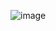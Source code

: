 ⠀⠀                ⠀⠀                        ⠀⠀⠀                        ⠀        ⠀ ![image](https://github.com/user-attachments/assets/3ff8bcb1-30ed-4a92-b5fc-74fd2d4ee00a)
 
